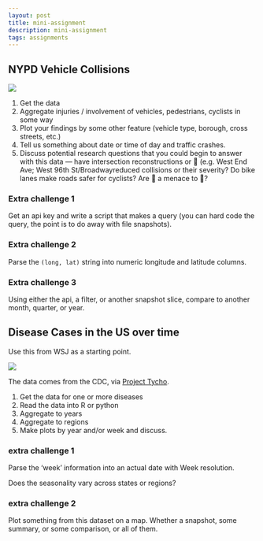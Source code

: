```yaml
---
layout: post
title: mini-assignment
description: mini-assignment
tags: assignments
---
```


## NYPD Vehicle Collisions

[![](http://media.tumblr.com/f77302b69f17622c7064cc2c50169dfe/tumblr_inline_n1hn0jgPsl1szvr4h.jpg)](http://iquantny.tumblr.com/post/77684693503/visualizing-traffic-safety-as-we-prepare-for)

1. Get the data
1. Aggregate injuries / involvement of vehicles, pedestrians, cyclists in some way
1. Plot your findings by some other feature (vehicle type, borough, cross streets, etc.)
1. Tell us something about date or time of day and traffic crashes.
1. Discuss potential research questions that you could begin to answer with this data — have intersection reconstructions or :traffic_light: (e.g. West End Ave; West 96th St/Broadwayreduced collisions or their severity? Do bike lanes make roads safer for cyclists? Are :bicyclist: a menace to :walking:?


### Extra challenge 1

Get an api key and write a script that makes a query (you can hard code the query, the point is to do away with file snapshots).

### Extra challenge 2

Parse the `(long, lat)` string into numeric longitude and latitude columns.

### Extra challenge 3

Using either the api, a filter, or another snapshot slice, compare to another month, quarter, or year. 

## Disease Cases in the US over time

Use this from WSJ as a starting point.

[![](http://front.dadaviz.com/media/viz_images/the-impact-of-vaccines-on-measles-1423735549.08-5507041.png)](http://graphics.wsj.com/infectious-diseases-and-vaccines/)

The data comes from the CDC, via [Project Tycho](https://www.tycho.pitt.edu). 

1. Get the data for one or more diseases
1. Read the data into R or python
1. Aggregate to years
1. Aggregate to regions
1. Make plots by year and/or week and discuss.

### extra challenge 1

Parse the ‘week’ information into an actual date with Week resolution.

Does the seasonality vary across states or regions?

### extra challenge 2

Plot something from this dataset on a map. Whether a snapshot, some summary, or some comparison, or all of them.
